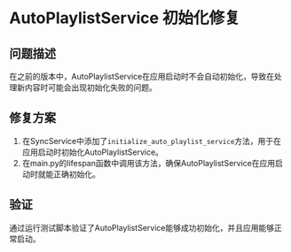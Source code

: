 # AutoPlaylistService 初始化修复

## 问题描述
在之前的版本中，AutoPlaylistService在应用启动时不会自动初始化，导致在处理新内容时可能会出现初始化失败的问题。

## 修复方案
1. 在SyncService中添加了`initialize_auto_playlist_service`方法，用于在应用启动时初始化AutoPlaylistService。
2. 在main.py的lifespan函数中调用该方法，确保AutoPlaylistService在应用启动时就能正确初始化。

## 验证
通过运行测试脚本验证了AutoPlaylistService能够成功初始化，并且应用能够正常启动。